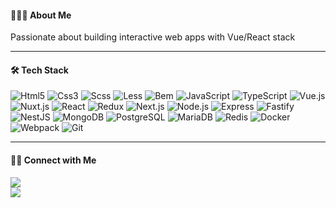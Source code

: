 #### 🧑🏻‍💻 About Me

<div>
  Passionate about building interactive web apps with Vue/React stack
</div>

---

#### 🛠 Tech Stack

![Html5](https://img.shields.io/badge/-Html5-05122A?style=flat&logo=html5)
![Css3](https://img.shields.io/badge/-Css3-05122A?style=flat&logo=css3&logoColor=1572B6)
![Scss](https://img.shields.io/badge/-Scss-05122A?style=flat&logo=sass)
![Less](https://img.shields.io/badge/-Less-05122A?style=flat&logo=less)
![Bem](https://img.shields.io/badge/-Bem-05122A?style=flat&logo=bem)
![JavaScript](https://img.shields.io/badge/-JavaScript-05122A?style=flat&logo=javascript)
![TypeScript](https://img.shields.io/badge/-TypeScript-05122A?style=flat&logo=typescript)
![Vue.js](https://img.shields.io/badge/-Vue.js-05122A?style=flat&logo=vue.js)
![Nuxt.js](https://img.shields.io/badge/-Nuxt.js-05122A?style=flat&logo=nuxt.js)
![React](https://img.shields.io/badge/-React-05122A?style=flat&logo=react)
![Redux](https://img.shields.io/badge/-Redux-05122A?style=flat&logo=redux)
![Next.js](https://img.shields.io/badge/-Next.js-05122A?style=flat&logo=next.js)
![Node.js](https://img.shields.io/badge/-Node.js-05122A?style=flat&logo=node.js)
![Express](https://img.shields.io/badge/-Express-05122A?style=flat&logo=express)
![Fastify](https://img.shields.io/badge/-Fastify-05122A?style=flat&logo=fastify)
![NestJS](https://img.shields.io/badge/-NestJS-05122A?style=flat&logo=nestjs)
![MongoDB](https://img.shields.io/badge/-MongoDB-05122A?style=flat&logo=mongodb)
![PostgreSQL](https://img.shields.io/badge/-PostgreSQL-05122A?style=flat&logo=postgresql)
![MariaDB](https://img.shields.io/badge/-MariaDB-05122A?style=flat&logo=mariadb)
![Redis](https://img.shields.io/badge/-Redis-05122A?style=flat&logo=redis)
![Docker](https://img.shields.io/badge/-Docker-05122A?style=flat&logo=docker)
![Webpack](https://img.shields.io/badge/-Webpack-05122A?style=flat&logo=webpack)
![Git](https://img.shields.io/badge/-Git-05122A?style=flat&logo=git)

---

#### 🤝🏻 Connect with Me

<div>
  <a href="https://t.me/andreyskorchenko">
    <img src="https://img.shields.io/badge/-andreyskorchenko-28A7E8?style=flat&logo=telegram&logoColor=white" />
  </a><br>
  <a href="mailto:andreyskorchenko@gmail.com">
    <img src="https://img.shields.io/badge/-andreyskorchenko@gmail.com-FF2400?style=flat&logo=gmail&logoColor=white" />
  </a>
</div>
